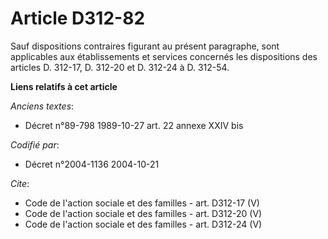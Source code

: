 # Article D312-82

Sauf dispositions contraires figurant au présent paragraphe, sont applicables aux établissements et services concernés les
dispositions des articles D. 312-17, D. 312-20 et D. 312-24 à D. 312-54.

**Liens relatifs à cet article**

_Anciens textes_:

  - Décret n°89-798 1989-10-27 art. 22 annexe XXIV bis

_Codifié par_:

  - Décret n°2004-1136 2004-10-21

_Cite_:

  - Code de l'action sociale et des familles - art. D312-17 (V)
  - Code de l'action sociale et des familles - art. D312-20 (V)
  - Code de l'action sociale et des familles - art. D312-24 (V)
